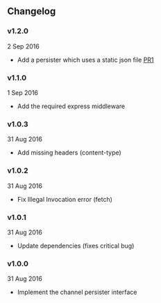 ## Changelog

### v1.2.0
2 Sep 2016

* Add a persister which uses a static json file [PR1](https://github.com/kadirahq/storybook-database-local/pull/1)

### v1.1.0
1 Sep 2016

* Add the required express middleware

### v1.0.3
31 Aug 2016

* Add missing headers (content-type)

### v1.0.2
31 Aug 2016

* Fix Illegal Invocation error (fetch)

### v1.0.1
31 Aug 2016

* Update dependencies (fixes critical bug)

### v1.0.0
31 Aug 2016

* Implement the channel persister interface
